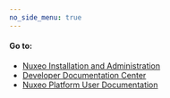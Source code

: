 ```yaml
---
no_side_menu: true
---
```

#### Go to:

- [Nuxeo Installation and Administration](/admindoc)
- [Developer Documentation Center](/nxdoc)
- [Nuxeo Platform User Documentation](/userdoc)
